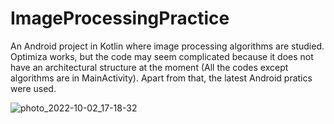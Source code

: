 # ImageProcessingPractice
An Android project in Kotlin where image processing algorithms are studied. 
Optimiza works, but the code may seem complicated because it does not have an architectural structure at the moment (All the codes except algorithms are in MainActivity). 
Apart from that, the latest Android pratics were used.

![photo_2022-10-02_17-18-32](https://user-images.githubusercontent.com/43733328/193458883-e003358f-2545-4ce0-991f-067abc2667b8.jpg)
